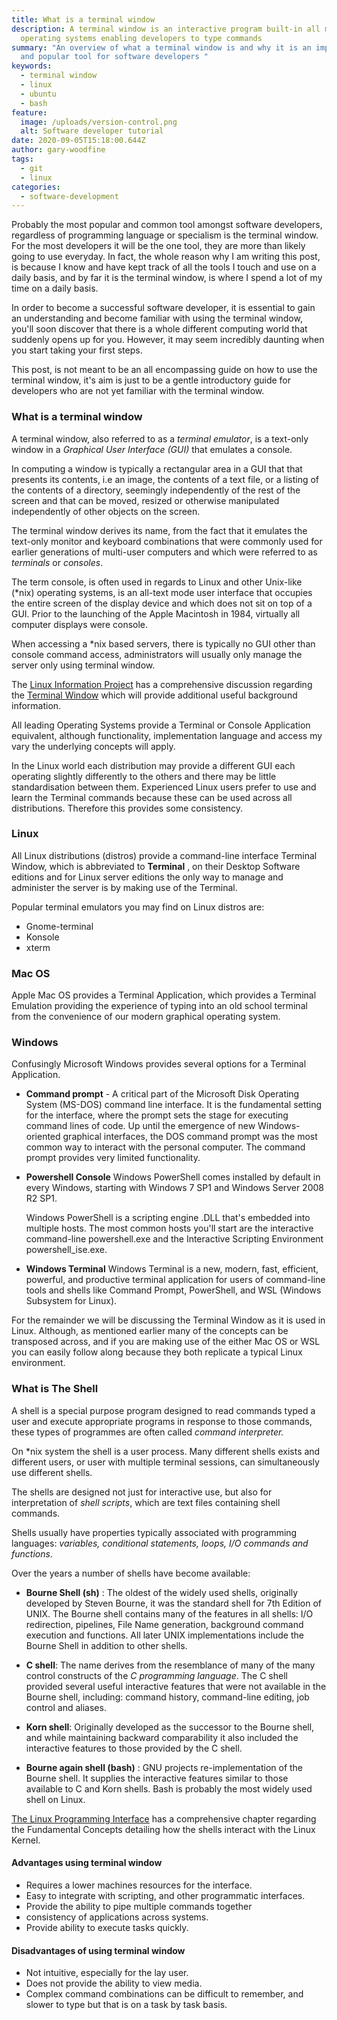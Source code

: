 ```yaml
---
title: What is a terminal window
description: A terminal window is an interactive program built-in all major
  operating systems enabling developers to type commands
summary: "An overview of what a terminal window is and why it is an important
  and popular tool for software developers "
keywords:
  - terminal window
  - linux
  - ubuntu
  - bash
feature:
  image: /uploads/version-control.png
  alt: Software developer tutorial
date: 2020-09-05T15:18:00.644Z
author: gary-woodfine
tags:
  - git
  - linux
categories:
  - software-development
---
```

Probably the most popular and common tool amongst software developers, regardless of programming language or specialism is the terminal window.  For the most developers it will be the one tool, they are more than likely going to use everyday. In fact, the whole reason why I am writing this post, is because I know and have kept track of all the tools I touch and use on a daily basis, and by far it is the terminal window, is where I spend a lot of my time on a daily basis.

In order to become a successful software developer, it is essential to gain an understanding and become familiar with using the terminal window, you'll soon discover that there is a whole different computing world that suddenly opens up for you.  However, it may seem incredibly daunting when you start taking your first steps.

This post, is not meant to be an all encompassing guide on how to use the terminal window,  it's aim is just to be a gentle introductory guide for developers who are not yet familiar with the terminal window.

### What is a terminal window

A terminal window, also referred to as a *terminal emulator*, is a text-only window in a *Graphical User Interface (GUI)* that emulates a console.   

In computing a window is typically a rectangular area in a GUI that that presents its contents, i.e an image, the contents of a text file, or a listing of the contents of a directory, seemingly independently of the rest of the screen and that can be moved, resized or otherwise manipulated independently of other objects on the screen.

The terminal window derives its name, from the fact that it emulates the text-only monitor and keyboard combinations that were commonly used for earlier generations of multi-user computers and which were referred to as *terminals* or *consoles*.

The term console, is often used in regards to Linux and other Unix-like (*nix) operating systems, is an all-text mode user interface that occupies the entire screen of the display device and which does not sit on top of a GUI. Prior to the launching of the Apple Macintosh in 1984, virtually all computer displays were console.

When accessing a *nix based servers, there is typically no GUI other than console command access, administrators will usually only manage the server only using terminal window.

The [Linux Information Project](http://www.linfo.org/index.html) has a comprehensive discussion regarding the [Terminal Window](http://www.linfo.org/terminal_window.html)
 which will provide additional useful background information.

All leading Operating Systems provide a Terminal or Console Application equivalent,  although functionality, implementation language and access my vary the underlying concepts will apply. 

In the Linux world each distribution may provide a different GUI each operating slightly differently to the others and there may be little standardisation between them. Experienced Linux users prefer to use and learn the Terminal commands because these can be used across all distributions. Therefore this provides some consistency. 

### Linux

All Linux distributions (distros) provide a command-line interface Terminal Window, which is abbreviated to **Terminal** , on their Desktop Software editions and for Linux server editions the only way to manage and administer the server is by making use of the Terminal.  

Popular terminal emulators you may find on Linux distros are:
* Gnome-terminal
* Konsole
* xterm

### Mac OS

Apple Mac OS provides a Terminal Application, which provides a Terminal Emulation providing the experience of typing into an old school terminal from the convenience of our modern graphical operating system.

### Windows

Confusingly Microsoft Windows provides several options for a Terminal Application.

* **Command prompt** - A critical part of the Microsoft Disk Operating System (MS-DOS) command line interface. It is the fundamental setting for the interface, where the prompt sets the stage for executing command lines of code. Up until the emergence of new Windows-oriented graphical interfaces, the DOS command prompt was the most common way to interact with the personal computer.  The command prompt provides very limited functionality.

* **Powershell Console**
  Windows PowerShell comes installed by default in every Windows, starting with Windows 7 SP1 and Windows Server 2008 R2 SP1. 

  Windows PowerShell is a scripting engine .DLL that's embedded into multiple hosts. The most common hosts you'll start are the interactive command-line powershell.exe and the Interactive Scripting Environment powershell_ise.exe.
  
* **Windows Terminal**
  Windows Terminal is a new, modern, fast, efficient, powerful, and productive terminal application for users of command-line tools and shells like Command Prompt, PowerShell, and WSL (Windows Subsystem for Linux).

For the remainder we will be discussing the Terminal Window as it is used in Linux.  Although, as mentioned earlier many of the concepts can be transposed across, and if you are making use of the either Mac OS or WSL you can easily follow along because they both replicate a typical Linux environment.

### What is The Shell

A shell is a special purpose program designed to read commands typed a user and execute appropriate programs in response to those commands, these types of programmes are often called *command interpreter.*

On *nix system the shell is a user process. Many different shells exists and different users, or user with multiple terminal sessions, can simultaneously use different shells.

The shells are designed not just for interactive use, but also for interpretation of *shell scripts*, which are text files containing shell commands. 

Shells usually have properties typically associated with programming languages: *variables, conditional statements, loops, I/O commands and functions*. 

Over the years a number of shells have become available:

* **Bourne Shell (sh)** : The oldest of the widely used shells, originally developed by Steven Bourne, it was the standard shell for 7th Edition of UNIX. The Bourne shell contains many of the features in all shells: I/O redirection, pipelines, File Name generation, background command execution and functions. All later UNIX implementations include the Bourne Shell in addition to other shells.

* **C shell**: The name derives from the resemblance of many of the many control constructs of the *C programming language*. The C shell provided several useful interactive features that were not available in the Bourne shell, including: command history, command-line editing, job control and aliases.

* **Korn shell**: Originally developed as the successor to the Bourne shell, and while maintaining backward comparability it also included the interactive features to those provided by the C shell.

* **Bourne again shell (bash)** : GNU projects re-implementation of the Bourne shell. It supplies the interactive features similar to those available to C and Korn shells.  Bash is probably the most widely used shell on Linux.

[The Linux Programming Interface](https://amzn.to/2F8btfc) has a comprehensive chapter regarding the Fundamental Concepts detailing how the shells interact with the Linux Kernel. 

#### Advantages using terminal window

* Requires a lower machines resources for the interface.
* Easy to integrate with scripting, and other programmatic interfaces.
* Provide the ability to pipe multiple commands together
* consistency of applications across systems. 
* Provide ability to execute tasks quickly. 

#### Disadvantages of using terminal window

* Not intuitive, especially for the lay user.
* Does not provide the ability to view media.
* Complex command combinations can be difficult to remember, and slower to type but that is on a task by task basis.
